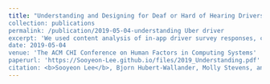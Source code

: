 ```yaml
---
title: "Understanding and Designing for Deaf or Hard of Hearing Drivers on  
collection: publications
permalink: /publication/2019-05-04-understanding Uber driver
excerpt: 'We used content analysis of in-app driver survey responses, customer support tickets, and tweets, and face-to-face interviews of DHH Uber drivers to better understand the DHH driver experience. Here we describe challenges DHH drivers experience and how they address those difficulties via Uber’s accessibility features and their own workarounds. We also identify and discuss design and product opportunities to improve the DHH driver experience on Uber.'
date: 2019-05-04
venue: 'The ACM CHI Conference on Human Factors in Computing Systems'
paperurl: 'https://Sooyeon-Lee.github.io/files/2019_Understanding.pdf'
citation: <b>Sooyeon Lee</b>, Bjorn Hubert-Wallander, Molly Stevens, and John M. Carroll. "Understanding and Designing for Deaf or Hard of Hearing Drivers on Uber." In Proceedings of the 2019 CHI Conference on Human Factors in Computing Systems, p. 529. ACM, 2019
---
```

